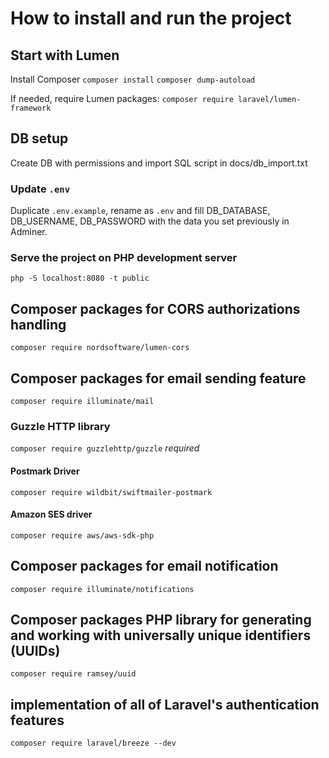 # How to install and run the project

## Start with Lumen
Install Composer
`composer install`
`composer dump-autoload`

If needed, require Lumen packages:
`composer require laravel/lumen-framework`


## DB setup
Create DB with permissions and import SQL script in docs/db_import.txt

### Update `.env`
Duplicate `.env.example`, rename as `.env` and fill DB_DATABASE, DB_USERNAME, DB_PASSWORD with the data you set previously in Adminer.

### Serve the project on PHP development server
`php -S localhost:8080 -t public`


## Composer packages for CORS authorizations handling 
`composer require nordsoftware/lumen-cors`


## Composer packages for email sending feature
`composer require illuminate/mail`

### Guzzle HTTP library
`composer require guzzlehttp/guzzle`
*required*

#### Postmark Driver
`composer require wildbit/swiftmailer-postmark`
#### Amazon SES driver
`composer require aws/aws-sdk-php`

## Composer packages for email notification
`composer require illuminate/notifications`

## Composer packages PHP library for generating and working with universally unique identifiers (UUIDs)
`composer require ramsey/uuid`

## implementation of all of Laravel's authentication features
`composer require laravel/breeze --dev`
